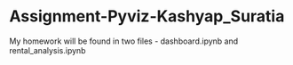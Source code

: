 # Assignment-Pyviz-Kashyap_Suratia

My homework will be found in two files - dashboard.ipynb and rental_analysis.ipynb

